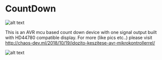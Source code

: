 # CountDown

![alt text](http://chaos-dev.ml/wp-content/uploads/2018/10/firstrun-1024x657.jpg)

This is an AVR mcu based count down device with one signal output built with HD44780 compatible display. For more (like pics etc..) please visit http://chaos-dev.ml/2018/10/19/idozito-keszitese-avr-mikrokontrollerrel/

![alt text](http://chaos-dev.ml/wp-content/uploads/2018/10/ezgif-3-633ca2e48f3b.gif)
